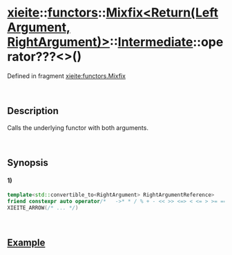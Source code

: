 # [xieite](../../../../../../../../../xieite.md)\:\:[functors](../../../../../../../../../functors.md)\:\:[Mixfix<Return(LeftArgument, RightArgument)>](../../../../../../../mixfix.md)\:\:[Intermediate<LeftArgumentReference>](../../../../intermediate.md)\:\:operator???\<\>\(\)
Defined in fragment [xieite:functors.Mixfix](../../../../../../../../../../src/functors/mixfix.cpp)

&nbsp;

## Description
Calls the underlying functor with both arguments.

&nbsp;

## Synopsis
#### 1)
```cpp
template<std::convertible_to<RightArgument> RightArgumentReference>
friend constexpr auto operator/*   ->* * / % + - << >> <=> < <= > >= == != & ^ | && || *= /= %= += -= <<= >>= &= ^= |= ,   */(const Intermediate&& intermediate, RightArgumentReference&& rightArgument)
XIEITE_ARROW(/* ... */)
```

&nbsp;

## [Example](../../../../operators/i_dont_even_know.md)
